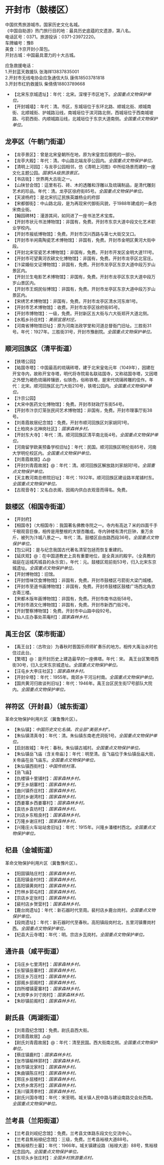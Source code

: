 # 开封市（鼓楼区）  
中国优秀旅游城市。国家历史文化名城。  
《中国自助游》热门旅行目的地：最具历史底蕴的文遗游，第八名。  
电话区号：0371。旅游投诉：0371-23972220。  
车牌编号：豫B  
美食：汴京开封小笼包。  
开封古城：中国最具潜力的十大古城。  
  
应急救援电话：  
1.开封蓝天救援队 张海祥13837835001  
2.开封市无线电协会应急通信大队 康伟18503781818  
3.开封市红豹救援队 柴倩倩18803789668  

* 【北宋东京城遗址】：年代：北宋。深埋于市区地下。*全国重点文物保护单位。*  
* 【开封城墙】：年代：清。市区，东城垣位于东环北路、顺城北街、顺城南街、北顺城街、护城路沿线，南城垣位于滨河路北侧，西城垣位于西南城坡路、弓箭西街、内顺城路沿线，北城垣位于东京大道南侧。*全国重点文物保护单位。*  

## 龙亭区（午朝门街道）  
* 【龙亭景区】：曾是北宋皇朝所在地，原为宋皇宫后御苑的一部分。  
* 【龙亭大殿】：年代：清。中山路北端龙亭公园内。*全国重点文物保护单位。*  
* 【清明上河园】：与龙亭公园相邻，仿《清明上河图》中所绘场景而建的一座文化主题公园。*国家5A级旅游景区。*  
* 【书店街】：世界两大古街之一。  
* 【山陕甘会馆】：這里有石、砖、木的透雕和浮雕以及琉璃制品，是清代雕刻艺术的珍品。年代：清。龙亭区徐府街85号。*全国重点文物保护单位。*  
* 【天波杨府】：是北宋抗辽民族英雄杨业的府邸  
* 【宋都御街】：中山路北段，是为再现宋代御街风貌，于1988年建成的一条仿宋商业街。  
* 【翰园碑林】：漫游其间，如同进了一座书法艺术宝库。  
* 【开封市状元书法博物馆】：非国有，免费。开封市东京大道中段文化艺术职业学校内。  
* 【开封市报纸博物馆】：免费。开封市汉兴西路与第七大街交叉口。  
* 【开封市半闲斋陶瓷艺术博物馆】：非国有，免费。开封市金明区黄河大街中段。  
* 【开封北宋官瓷艺术博物馆】：非国有，免费。开封市开发区金明大道111号。  
* 【开封市可望黄河农耕文化博物馆】：非国有，免费。开封市龙亭区北官庄。  
* 【汴梁婚俗文证博物馆】：非国有，免费。开封市龙亭区东京大道中段万岁山景区内。  
* 【开封兰生电影艺术博物馆】：非国有，免费。开封市龙亭区东京大道中段万岁山景区内。  
* 【开封市王烔民俗博馆】：非国有，免费。开封市龙亭区东京大道中段万岁山景区内。  
* 【宋绣艺术博物馆】：非国有，免费。开封市龙亭区清水河东岸1号。  
* 【开封市艺术博物馆】：收费。开封市龙亭区徐府街85号。  
* 【开封市博物馆】：一级，免费。开封新区五大街与六大街郑开大道北侧。  
* 【水稻乡孙庄村】：*美丽宜居村庄。*  
* 【河南省博物馆旧址】：原为河南法政学堂和河道总督衙门旧址。三胜街31号。年代：1927年。三胜街31号，开封市豫剧院。*全国重点文物保护单位。*  

## 顺河回族区（清平街道）  
* 【铁塔公园】
* 【祐国寺塔】：中国最高的琉璃砖塔，建于北宋皇佑元年（1049年），因建在开宝寺内，故称开宝寺塔，明代将寺院易名联祜国寺，又称祜国寺塔，又因塔之外壁为褐色琉璃砖镶嵌，似铁色，俗称铁塔，是宋代琉璃砖雕的佳作。年代：北宋。顺河回族区北门大街210号，铁塔公园内。*全国重点文物保护单位。*  
* 【汴京公园】  
* 【大宋中医药文化博物馆】：免费。开封市财政厅东街54号。  
* 【开封市汴京灯笼张民间艺术博物馆】：非国有，免费。开封市理事厅街38号。  
* 【刘青霞故居纪念馆】：免费。开封市顺河回族区刘家胡同1号。  
* 【土柏岗乡北神岗社区】：*国家森林乡村。*  
* 【开封东大寺】：年代：清。顺河回族区清平南北街4号。*全国重点文物保护单位。*  
* 【河南留学欧美预备学校旧址】：年代：民国。顺河回族区明伦街85号，河南大学明伦校区内。*全国重点文物保护单位。*  
* 【刘青霞故居】△@
* 【开封刘青霞故居】@：年代：清。顺河回族区解放路刘家胡同1号。*全国重点文物保护单位。*  
* 【天主教河南总修院旧址】：年代：1932年。顺河回族区建设路羊尾铺村东。*全国重点文物保护单位。*  
* 【古观音寺】：又名白衣阁，因阁内供白衣观音而得名。免费。

## 鼓楼区（相国寺街道）  
* 【开封府】  
* 【相国寺】（大相国寺）：我国著名佛教寺院之一。寺内有高达７米的四面千手千眼观音巨像，相传是用整根的大银杏雕成。寺内钟楼有清代巨钟，重万余斤，被列为汴城八景之一。年代：清。鼓楼区自由路西段36号。*全国重点文物保护单位。*  
* 【包公祠】：是与纪念我国古代著名清官包拯而恢复重建的。  
* 【延庆观】@：在中国道教史上具有重要地位，是全真派的殿宇。（全真教的祖庭在运城芮城县的永乐宫）。年代：元。鼓楼区观前街53号，归入北宋东京城遗址。*全国重点文物保护单位。*  
* 【开封博物馆】：旧馆。  
* 【开封悟味饮食博物馆】：非国有，免费。开封市鼓楼区弓箭街大梁门城楼。  
* 【开封市至道书画博物馆】：非国有，免费。开封市鼓楼区鼓楼广场西北角京古斋三楼。  
* 【宋都木版年画博物馆】：非国有，免费。开封市南书店街58号。  
* 【开封市酒文化博物馆】：非国有，免费。开封市新西门街2号。  
* 【开封警察博物馆】：免费。开封市中山路中段92号。  
* 【仙人庄办事处茶庵村】：*国家森林乡村。*  

## 禹王台区（菜市街道）  
* 【禹王台】：（古吹台）为春秋时晋国乐师师旷奏乐的地方。相传大禹治水时也住过此台。  
* 【繁塔】@：是开封历史上建造最早的一座佛塔。年代：宋。  禹王台区繁塔西街30号，归入北宋东京城遗址。*全国重点文物保护单位。*  
* 【汪屯乡大李庄社区】：*国家森林乡村。*  
* 【开封伞塔】：年代：1955年。南郊乡干河沿村南。*全国重点文物保护单位。*  
* 【国共黄河归故谈判旧址】：年代：1946年。禹王台区民生街17号部队大院内。*全国重点文物保护单位。*  
## 祥符区（开封县）（城东街道）  
革命文物保护利用片区（冀鲁豫片区）。  
* 【朱仙镇】：*中国历史文化名镇。农业部“美丽乡村”。*  
* 【朱仙镇清真寺】：年代：清。朱仙镇东南老虎洞街1号。*全国重点文物保护单位。*  
* 【启封故城】：年代：春秋。朱仙镇古城村。*全国重点文物保护单位。*  
* 【朱仙镇岳飞庙（含关帝庙）】：年代：明至清。岳飞庙位于朱仙镇岳庙大街，关帝庙在岳飞庙东。*全国重点文物保护单位。*  
* 【朱仙镇西街村】：*中国传统村落。*  
* 【岳飞庙】  
* 【仇楼镇十里铺村】：*国家森林乡村。*  
* 【罗王乡胡寨村】：*国家森林乡村。*  
* 【曲兴镇乔庄村】：*国家森林乡村。*  
* 【范村乡谢湾村】：*国家森林乡村。*  
* 【西姜寨乡西姜寨村】：*国家森林乡村。*  
* 【袁坊乡袁坊村】：*国家森林乡村。*  
* 【刘店乡东租良村】：*国家森林乡村。*  
* 【万隆乡谢庄村】：*国家森林乡村。*  
* 【兴隆庄火车站站舍旧址】：年代：1915年。兴隆乡潘楼村西北。*全国重点文物保护单位。*  

## 杞县（金城街道）  
革命文物保护利用片区（冀鲁豫片区）。  
* 【阳固镇陆庄村】：*国家森林乡村。*  
* 【高阳镇金村村】：*国家森林乡村。*  
* 【高阳镇黄岗村】：*国家森林乡村。*  
* 【竹林乡郭屯村】：*国家森林乡村。*  
* 【宗店乡定张村】：*国家森林乡村。*  
* 【裴村店乡贺营村】：*国家森林乡村。*  
* 【鹿台岗遗址】：年代：新石器时代至周。裴村店乡鹿台岗村。*全国重点文物保护单位。*  
* 【段岗遗址】：年代：新石器时代至春秋。高阳镇段岗村北，五里河镇曹岗村西。*全国重点文物保护单位。*   
* 【杞县大云寺塔】：年代：明。宗店乡瓦岗村。*全国重点文物保护单位。*   

## 通许县（咸平街道）  
* 【冯庄乡七里湾村】：*国家森林乡村。*  
* 【长智镇岳寨村】：*国家森林乡村。*  
* 【厉庄乡万庄村】：*国家森林乡村。*  
* 【邸阁乡邸阁村】：*国家森林乡村。*  
* 【四所楼镇夏寨村】：*国家森林乡村。*  
* 【大岗李乡刘寸岗村】：*国家森林乡村。*  
* 【朱砂镇前阁村】：*国家森林乡村。*  

## 尉氏县（两湖街道）  
* 【刘青霞纪念馆】：免费。尉氏县西大街。  
* 【刘青霞故居】△@
* 【尉氏刘青霞故居】@：年代：清至民国。西大街南北侧。*全国重点文物保护单位。*  
* 【蔡庄镇鹿村】：*国家森林乡村。*  
* 【张市镇榆林郭村】：*国家森林乡村。*  
* 【张市镇沈家村】：*国家森林乡村。*  
* 【朱曲镇陈庄村】：*国家森林乡村。*  
* 【邢庄乡屈楼村】：*国家森林乡村。*  
* 【大桥乡席苏村】：*国家森林乡村。*  
* 【洧川镇湾李村】：*国家森林乡村。*  
* 【尉氏兴国寺塔】：年代：宋至明。城关镇人民中路与建设南路交会处西南。*全国重点文物保护单位。*  
## 兰考县（兰阳街道）  
* 【兰考县刘岘纪念馆】：免费。兰考县文体路东段文化交流中心。  
* 【兰考县焦裕禄纪念馆】：三级，免费。兰考县裕禄大道88号。  
* 【焦裕禄烈士墓】：年代：1966年。城关镇建设路（裕禄大道）88号，焦裕禄纪念园内。*全国重点文物保护单位。*  
* 【东坝头乡张庄村】：*全国乡村旅游重点村。* 